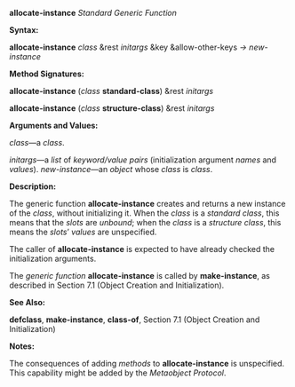 **allocate-instance** *Standard Generic Function* 



**Syntax:** 



**allocate-instance** *class* &amp;rest *initargs* &amp;key &amp;allow-other-keys *→ new-instance* 



**Method Signatures:** 



**allocate-instance** (*class* **standard-class**) &amp;rest *initargs* 



**allocate-instance** (*class* **structure-class**) &amp;rest *initargs* 



**Arguments and Values:** 



*class*—a *class*. 



*initargs*—a *list* of *keyword/value pairs* (initialization argument *names* and *values*). *new-instance*—an *object* whose *class* is *class*. 







 



 



**Description:** 



The generic function **allocate-instance** creates and returns a new instance of the *class*, without initializing it. When the *class* is a *standard class*, this means that the *slots* are *unbound*; when the *class* is a *structure class*, this means the *slots*’ *values* are unspecified. 



The caller of **allocate-instance** is expected to have already checked the initialization arguments. 



The *generic function* **allocate-instance** is called by **make-instance**, as described in Section 7.1 (Object Creation and Initialization). 



**See Also:** 



**defclass**, **make-instance**, **class-of**, Section 7.1 (Object Creation and Initialization) 



**Notes:** 



The consequences of adding *methods* to **allocate-instance** is unspecified. This capability might be added by the *Metaobject Protocol*. 



